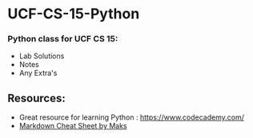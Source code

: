 # UCF-CS-15-Python
### Python class for UCF CS 15:
- Lab Solutions 
- Notes
- Any Extra's




## Resources:
- Great resource for learning Python : https://www.codecademy.com/
- [Markdown Cheat Sheet by Maks](https://github.com/maxacode/Cheat-Sheets/blob/main/Text%20Formatting%20-%20markdown%20-%20Style%20and%20Format%20text%20via%20Code.md)
